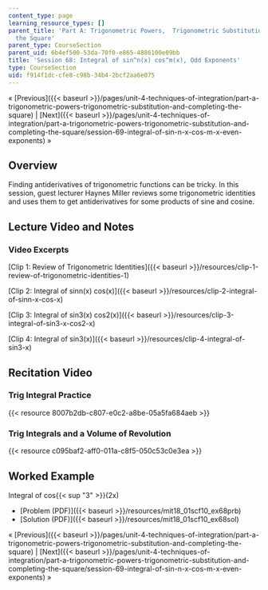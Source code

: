 ```yaml
---
content_type: page
learning_resource_types: []
parent_title: 'Part A: Trigonometric Powers,  Trigonometric Substitution and Completing
  the Square'
parent_type: CourseSection
parent_uid: 6b4ef500-53da-70f0-e865-4886100e09bb
title: 'Session 68: Integral of sin^n(x) cos^m(x), Odd Exponents'
type: CourseSection
uid: f914f1dc-cfe8-c98b-34b4-2bcf2aa6e075
---
```


« [Previous]({{< baseurl >}}/pages/unit-4-techniques-of-integration/part-a-trigonometric-powers-trigonometric-substitution-and-completing-the-square) | [Next]({{< baseurl >}}/pages/unit-4-techniques-of-integration/part-a-trigonometric-powers-trigonometric-substitution-and-completing-the-square/session-69-integral-of-sin-n-x-cos-m-x-even-exponents) »

Overview
--------

Finding antiderivatives of trigonometric functions can be tricky. In this session, guest lecturer Haynes Miller reviews some trigonometric identities and uses them to get antiderivatives for some products of sine and cosine.

Lecture Video and Notes
-----------------------

### Video Excerpts

[Clip 1: Review of Trigonometric Identities]({{< baseurl >}}/resources/clip-1-review-of-trigonometric-identities-1)

[Clip 2: Integral of sinn(x) cos(x)]({{< baseurl >}}/resources/clip-2-integral-of-sinn-x-cos-x)

[Clip 3: Integral of sin3(x) cos2(x)]({{< baseurl >}}/resources/clip-3-integral-of-sin3-x-cos2-x)

[Clip 4: Integral of sin3(x)]({{< baseurl >}}/resources/clip-4-integral-of-sin3-x)

Recitation Video
----------------

### Trig Integral Practice

{{< resource 8007b2db-c807-e0c2-a8be-05a5fa684aeb >}}

### Trig Integrals and a Volume of Revolution

{{< resource c095baf2-aff0-011a-c8f5-050c53c0e3ea >}}

Worked Example
--------------

Integral of cos{{< sup "3" >}}(2x)

*   [Problem (PDF)]({{< baseurl >}}/resources/mit18_01scf10_ex68prb)
*   [Solution (PDF)]({{< baseurl >}}/resources/mit18_01scf10_ex68sol)

« [Previous]({{< baseurl >}}/pages/unit-4-techniques-of-integration/part-a-trigonometric-powers-trigonometric-substitution-and-completing-the-square) | [Next]({{< baseurl >}}/pages/unit-4-techniques-of-integration/part-a-trigonometric-powers-trigonometric-substitution-and-completing-the-square/session-69-integral-of-sin-n-x-cos-m-x-even-exponents) »